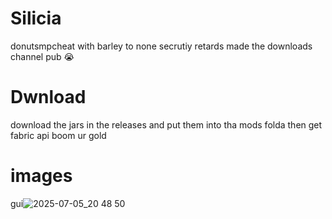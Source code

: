 # Silicia
donutsmpcheat with barley to none secrutiy
retards made the downloads channel pub :sob: 
# Dwnload
download the jars in the releases and put them into tha mods folda then get fabric api boom ur gold

# images
gui![2025-07-05_20 48 50](https://github.com/user-attachments/assets/5befae15-fee8-4e09-811e-866adc93c1e3)
